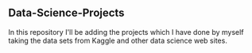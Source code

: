 ## Data-Science-Projects ##       
In this repository I'll be adding the projects which I have done by myself taking the data sets from Kaggle and other data science web sites.                               
